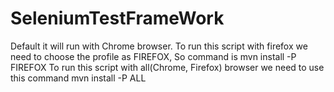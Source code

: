# SeleniumTestFrameWork

Default it will run with Chrome browser.
To run this script with firefox we need to choose the profile as FIREFOX, So command is mvn install -P FIREFOX
To run this script with all(Chrome, Firefox) browser we need to use this command mvn install -P ALL

